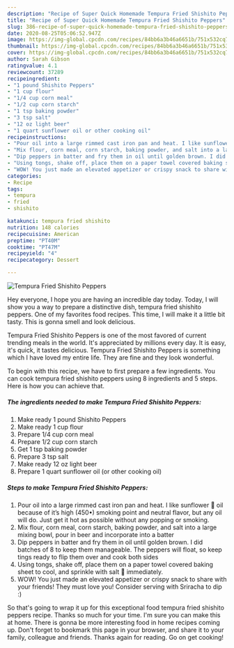 ```yaml
---
description: "Recipe of Super Quick Homemade Tempura Fried Shishito Peppers"
title: "Recipe of Super Quick Homemade Tempura Fried Shishito Peppers"
slug: 386-recipe-of-super-quick-homemade-tempura-fried-shishito-peppers
date: 2020-08-25T05:06:52.947Z
image: https://img-global.cpcdn.com/recipes/84bb6a3b46a6651b/751x532cq70/tempura-fried-shishito-peppers-recipe-main-photo.jpg
thumbnail: https://img-global.cpcdn.com/recipes/84bb6a3b46a6651b/751x532cq70/tempura-fried-shishito-peppers-recipe-main-photo.jpg
cover: https://img-global.cpcdn.com/recipes/84bb6a3b46a6651b/751x532cq70/tempura-fried-shishito-peppers-recipe-main-photo.jpg
author: Sarah Gibson
ratingvalue: 4.1
reviewcount: 37289
recipeingredient:
- "1 pound Shishito Peppers"
- "1 cup flour"
- "1/4 cup corn meal"
- "1/2 cup corn starch"
- "1 tsp baking powder"
- "3 tsp salt"
- "12 oz light beer"
- "1 quart sunflower oil or other cooking oil"
recipeinstructions:
- "Pour oil into a large rimmed cast iron pan and heat. I like sunflower 🌻 oil because of it’s high (450•) smoking point and neutral flavor, but any oil will do. Just get it hot as possible without any popping or smoking."
- "Mix flour, corn meal, corn starch, baking powder, and salt into a large mixing bowl, pour in beer and incorporate into a batter"
- "Dip peppers in batter and fry them in oil until golden brown. I did batches of 8 to keep them manageable. The peppers will float, so keep tings ready to flip them over and cook both sides"
- "Using tongs, shake off, place them on a paper towel covered baking sheet to cool, and sprinkle with salt 🧂 immediately."
- "WOW! You just made an elevated appetizer or crispy snack to share with your friends! They must love you! Consider serving with Sriracha to dip :)"
categories:
- Recipe
tags:
- tempura
- fried
- shishito

katakunci: tempura fried shishito 
nutrition: 148 calories
recipecuisine: American
preptime: "PT40M"
cooktime: "PT47M"
recipeyield: "4"
recipecategory: Dessert

---
```



![Tempura Fried Shishito Peppers](https://img-global.cpcdn.com/recipes/84bb6a3b46a6651b/751x532cq70/tempura-fried-shishito-peppers-recipe-main-photo.jpg)

Hey everyone, I hope you are having an incredible day today. Today, I will show you a way to prepare a distinctive dish, tempura fried shishito peppers. One of my favorites food recipes. This time, I will make it a little bit tasty. This is gonna smell and look delicious.

Tempura Fried Shishito Peppers is one of the most favored of current trending meals in the world. It's appreciated by millions every day. It is easy, it's quick, it tastes delicious. Tempura Fried Shishito Peppers is something which I have loved my entire life. They are fine and they look wonderful.




To begin with this recipe, we have to first prepare a few ingredients. You can cook tempura fried shishito peppers using 8 ingredients and 5 steps. Here is how you can achieve that.

<!--inarticleads1-->

##### The ingredients needed to make Tempura Fried Shishito Peppers:

1. Make ready 1 pound Shishito Peppers
1. Make ready 1 cup flour
1. Prepare 1/4 cup corn meal
1. Prepare 1/2 cup corn starch
1. Get 1 tsp baking powder
1. Prepare 3 tsp salt
1. Make ready 12 oz light beer
1. Prepare 1 quart sunflower oil (or other cooking oil)




<!--inarticleads2-->

##### Steps to make Tempura Fried Shishito Peppers:

1. Pour oil into a large rimmed cast iron pan and heat. I like sunflower 🌻 oil because of it’s high (450•) smoking point and neutral flavor, but any oil will do. Just get it hot as possible without any popping or smoking.
1. Mix flour, corn meal, corn starch, baking powder, and salt into a large mixing bowl, pour in beer and incorporate into a batter
1. Dip peppers in batter and fry them in oil until golden brown. I did batches of 8 to keep them manageable. The peppers will float, so keep tings ready to flip them over and cook both sides
1. Using tongs, shake off, place them on a paper towel covered baking sheet to cool, and sprinkle with salt 🧂 immediately.
1. WOW! You just made an elevated appetizer or crispy snack to share with your friends! They must love you! Consider serving with Sriracha to dip :)




So that's going to wrap it up for this exceptional food tempura fried shishito peppers recipe. Thanks so much for your time. I'm sure you can make this at home. There is gonna be more interesting food in home recipes coming up. Don't forget to bookmark this page in your browser, and share it to your family, colleague and friends. Thanks again for reading. Go on get cooking!
